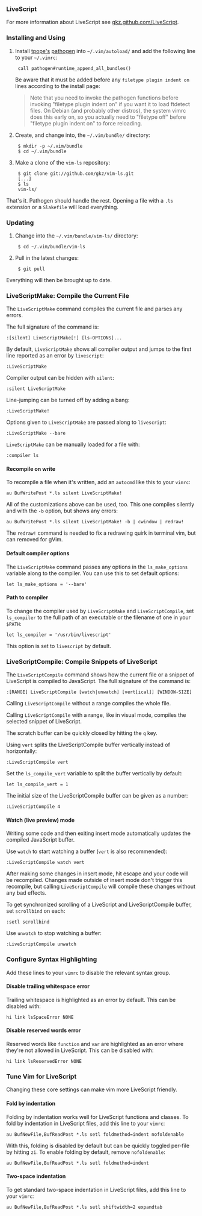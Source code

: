 ### LiveScript
For more information about LiveScript see [gkz.github.com/LiveScript](http://gkz.github.com/LiveScript/).

### Installing and Using

1. Install [tpope's][tpope] [pathogen] into `~/.vim/autoload/` and add the
   following line to your `~/.vimrc`:

        call pathogen#runtime_append_all_bundles()

     Be aware that it must be added before any `filetype plugin indent on`
     lines according to the install page:

     > Note that you need to invoke the pathogen functions before invoking
     > "filetype plugin indent on" if you want it to load ftdetect files. On
     > Debian (and probably other distros), the system vimrc does this early on,
     > so you actually need to "filetype off" before "filetype plugin indent on"
     > to force reloading.

[pathogen]: http://www.vim.org/scripts/script.php?script_id=2332
[tpope]: http://github.com/tpope/vim-pathogen

2. Create, and change into, the `~/.vim/bundle/` directory:

        $ mkdir -p ~/.vim/bundle
        $ cd ~/.vim/bundle

3. Make a clone of the `vim-ls` repository:

        $ git clone git://github.com/gkz/vim-ls.git
        [...]
        $ ls
        vim-ls/

That's it. Pathogen should handle the rest. Opening a file with a `.ls`
extension or a `Slakefile` will load everything.

### Updating

1. Change into the `~/.vim/bundle/vim-ls/` directory:

        $ cd ~/.vim/bundle/vim-ls

2. Pull in the latest changes:

        $ git pull

Everything will then be brought up to date.

### LiveScriptMake: Compile the Current File

The `LiveScriptMake` command compiles the current file and parses any errors.

The full signature of the command is:

    :[silent] LiveScriptMake[!] [ls-OPTIONS]...

By default, `LiveScriptMake` shows all compiler output and jumps to the first line
reported as an error by `livescript`:

    :LiveScriptMake

Compiler output can be hidden with `silent`:

    :silent LiveScriptMake

Line-jumping can be turned off by adding a bang:

    :LiveScriptMake!

Options given to `LiveScriptMake` are passed along to `livescript`:

    :LiveScriptMake --bare

`LiveScriptMake` can be manually loaded for a file with:

    :compiler ls

#### Recompile on write

To recompile a file when it's written, add an `autocmd` like this to your
`vimrc`:

    au BufWritePost *.ls silent LiveScriptMake!

All of the customizations above can be used, too. This one compiles silently
and with the `-b` option, but shows any errors:

    au BufWritePost *.ls silent LiveScriptMake! -b | cwindow | redraw!

The `redraw!` command is needed to fix a redrawing quirk in terminal vim, but
can removed for gVim.

#### Default compiler options

The `LiveScriptMake` command passes any options in the `ls_make_options`
variable along to the compiler. You can use this to set default options:

    let ls_make_options = '--bare'

#### Path to compiler

To change the compiler used by `LiveScriptMake` and `LiveScriptCompile`, set
`ls_compiler` to the full path of an executable or the filename of one
in your `$PATH`:

    let ls_compiler = '/usr/bin/livescript'

This option is set to `livescript` by default.

### LiveScriptCompile: Compile Snippets of LiveScript

The `LiveScriptCompile` command shows how the current file or a snippet of
LiveScript is compiled to JavaScript. The full signature of the command is:

    :[RANGE] LiveScriptCompile [watch|unwatch] [vert[ical]] [WINDOW-SIZE]

Calling `LiveScriptCompile` without a range compiles the whole file.

Calling `LiveScriptCompile` with a range, like in visual mode, compiles the selected
snippet of LiveScript.

The scratch buffer can be quickly closed by hitting the `q` key.

Using `vert` splits the LiveScriptCompile buffer vertically instead of horizontally:

    :LiveScriptCompile vert

Set the `ls_compile_vert` variable to split the buffer vertically by
default:

    let ls_compile_vert = 1

The initial size of the LiveScriptCompile buffer can be given as a number:

    :LiveScriptCompile 4

#### Watch (live preview) mode

Writing some code and then exiting insert mode automatically updates the
compiled JavaScript buffer.

Use `watch` to start watching a buffer (`vert` is also recommended):

    :LiveScriptCompile watch vert

After making some changes in insert mode, hit escape and your code will
be recompiled. Changes made outside of insert mode don't trigger this recompile,
but calling `LiveScriptCompile` will compile these changes without any bad effects.

To get synchronized scrolling of a LiveScript and LiveScriptCompile buffer, set
`scrollbind` on each:

    :setl scrollbind

Use `unwatch` to stop watching a buffer:

    :LiveScriptCompile unwatch

### Configure Syntax Highlighting

Add these lines to your `vimrc` to disable the relevant syntax group.

#### Disable trailing whitespace error

Trailing whitespace is highlighted as an error by default. This can be disabled
with:

    hi link lsSpaceError NONE

#### Disable reserved words error

Reserved words like `function` and `var` are highlighted as an error where
they're not allowed in LiveScript. This can be disabled with:

    hi link lsReservedError NONE

### Tune Vim for LiveScript

Changing these core settings can make vim more LiveScript friendly.

#### Fold by indentation

Folding by indentation works well for LiveScript functions and classes.
To fold by indentation in LiveScript files, add this line to your `vimrc`:

    au BufNewFile,BufReadPost *.ls setl foldmethod=indent nofoldenable

With this, folding is disabled by default but can be quickly toggled per-file
by hitting `zi`. To enable folding by default, remove `nofoldenable`:

    au BufNewFile,BufReadPost *.ls setl foldmethod=indent

#### Two-space indentation

To get standard two-space indentation in LiveScript files, add this line to
your `vimrc`:

    au BufNewFile,BufReadPost *.ls setl shiftwidth=2 expandtab
